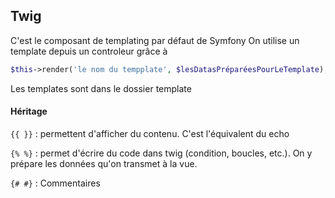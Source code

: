 ## Twig

C'est le composant de templating par défaut de Symfony
On utilise un template depuis un controleur grâce à

```php
$this->render('le nom du tempplate', $lesDatasPréparéesPourLeTemplate);
```

Les templates sont dans le dossier template

#### Héritage


`{{ }}` : permettent d'afficher du contenu. C'est l'équivalent du echo

`{% %}` : permet d'écrire du code dans twig (condition, boucles, etc.). On y prépare les données qu'on transmet à la vue.

`{# #}` : Commentaires